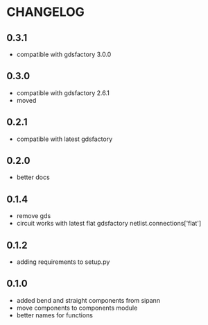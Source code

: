 # CHANGELOG

## 0.3.1

- compatible with gdsfactory 3.0.0

## 0.3.0

- compatible with gdsfactory 2.6.1
- moved

## 0.2.1

- compatible with latest gdsfactory

## 0.2.0

- better docs

## 0.1.4

- remove gds
- circuit works with latest flat gdsfactory netlist.connections['flat']

## 0.1.2

- adding requirements to setup.py

## 0.1.0

- added bend and straight components from sipann
- move components to components module
- better names for functions
